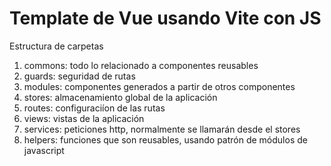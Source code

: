 # Template de Vue usando Vite con JS

Estructura de carpetas

1. commons: todo lo relacionado a componentes reusables
2. guards: seguridad de rutas
3. modules: componentes generados a partir de otros componentes
4. stores: almacenamiento global de la aplicación
5. routes: configuraciíon de las rutas
6. views: vistas de la aplicación
7. services: peticiones http, normalmente se llamarán desde el stores
8. helpers: funciones que son reusables, usando patrón de módulos de javascript
